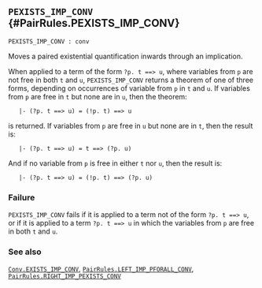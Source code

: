 ## `PEXISTS_IMP_CONV` {#PairRules.PEXISTS_IMP_CONV}


```
PEXISTS_IMP_CONV : conv
```



Moves a paired existential quantification inwards through an implication.


When applied to a term of the form `?p. t ==> u`, where variables from `p`
are not free in both `t` and `u`, `PEXISTS_IMP_CONV` returns a theorem of one
of three forms, depending on occurrences of variable from `p` in `t` and `u`.
If variables from `p` are free in `t` but none are in `u`, then the theorem:
    
       |- (?p. t ==> u) = (!p. t) ==> u
    
is returned.  If variables from `p` are free in `u` but none are in
`t`, then the result is:
    
       |- (?p. t ==> u) = t ==> (?p. u)
    
And if no variable from `p` is free in either `t` nor `u`,
then the result is:
    
       |- (?p. t ==> u) = (!p. t) ==> (?p. u)
    



### Failure

`PEXISTS_IMP_CONV` fails if it is applied to a term not of the form
`?p. t ==> u`, or if it is applied to a term `?p. t ==> u` in which the
variables from `p` are free in both `t` and `u`.

### See also

[`Conv.EXISTS_IMP_CONV`](#Conv.EXISTS_IMP_CONV), [`PairRules.LEFT_IMP_PFORALL_CONV`](#PairRules.LEFT_IMP_PFORALL_CONV), [`PairRules.RIGHT_IMP_PEXISTS_CONV`](#PairRules.RIGHT_IMP_PEXISTS_CONV)

